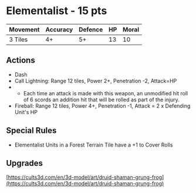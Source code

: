 # Elementalist  - 15 pts

|Movement | Accuracy | Defence | HP | Moral |
| ------ | ------ | ------ | ------ | ------ |
| 3 Tiles | 4+ | 5+ | 13 | 10 |

## Actions
* Dash
* Call Lightning: Range 12 tiles, Power 2+, Penetration -2, Attack=HP 
* * Each time an attack is made with this weapon, an unmodified hit roll of 6 scords an addition hit that will be rolled as part of the injury.
* Fireball: Range 12 tiles, Power 4+, Penetration -1, Attack = 2 x Defending Unit's HP

## Special Rules
- Elementalist Units in a Forest Terrain Tile have a +1 to Cover Rolls

## Upgrades

[https://cults3d.com/en/3d-model/art/druid-shaman-grung-frog](https://cults3d.com/en/3d-model/art/druid-shaman-grung-frog)
